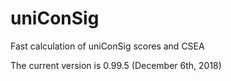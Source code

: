 # uniConSig
Fast calculation of uniConSig scores and CSEA

The current version is 0.99.5 (December 6th, 2018)
